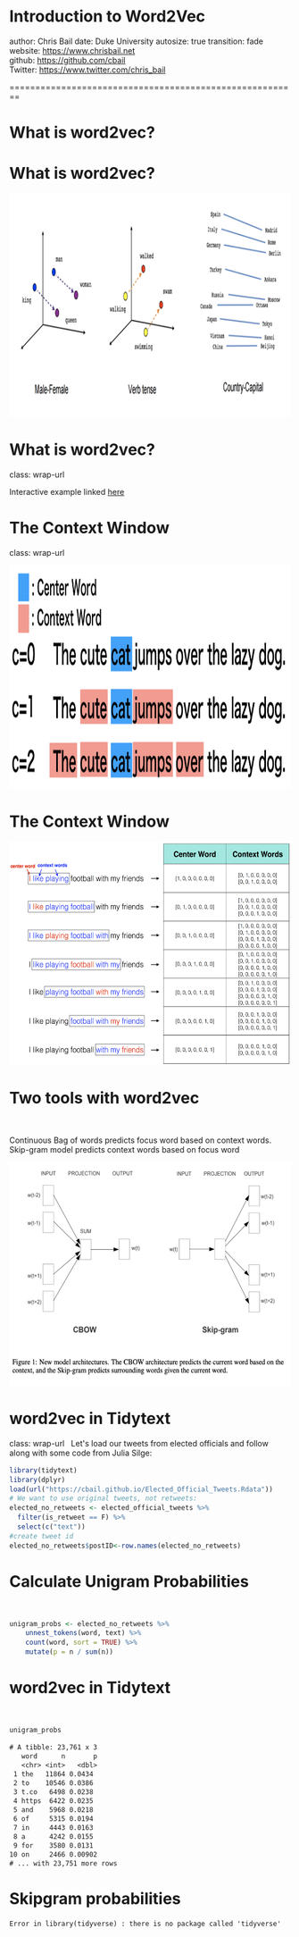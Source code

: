 
<style>
.reveal section p {
  color: black;
  font-size: .7em;
  font-family: 'Helvetica'; #this is the font/color of text in slides
}


.section .reveal .state-background {
    background: white;}
.section .reveal h1,
.section .reveal p {
    color: black;
    position: relative;
    top: 4%;}

.wrap-url pre code {
  word-wrap:break-word;
}

</style>


Introduction to Word2Vec
========================================================
author: Chris Bail 
date: Duke University
autosize: true
transition: fade  
  website: https://www.chrisbail.net  
  github: https://github.com/cbail  
  Twitter: https://www.twitter.com/chris_bail

========================================================

# **What is word2vec?**

What is word2vec?
========================================================

<img src="word2vec_simple_vizual.png" height="400" />


What is word2vec?
========================================================
class: wrap-url

Interactive example linked [here](https://anvaka.github.io/pm/#/galaxy/word2vec-wiki?cx=-17&cy=-237&cz=-613&lx=-0.0575&ly=-0.9661&lz=-0.2401&lw=-0.0756&ml=300&s=1.75&l=1&v=d50_clean_small)



The Context Window
========================================================
class: wrap-url


<img src="context_window.png" height="400" />

The Context Window
========================================================

<img src="matrix_context.png" height="400" />


Two tools with word2vec
========================================================
&nbsp;
 
Continuous Bag of words predicts focus word based on context words. Skip-gram model predicts context words based on focus word

<img src="skip_gram_mikolov.png" height="400" />


word2vec in Tidytext
========================================================
class: wrap-url
&nbsp;
Let's load our tweets from elected officials and follow along with some code from Julia Silge:


```r
library(tidytext)
library(dplyr)
load(url("https://cbail.github.io/Elected_Official_Tweets.Rdata"))
# We want to use original tweets, not retweets:
elected_no_retweets <- elected_official_tweets %>%
  filter(is_retweet == F) %>%
  select(c("text"))
#create tweet id
elected_no_retweets$postID<-row.names(elected_no_retweets)
```

Calculate Unigram Probabilities
========================================================
&nbsp;


```r
unigram_probs <- elected_no_retweets %>%
    unnest_tokens(word, text) %>%
    count(word, sort = TRUE) %>%
    mutate(p = n / sum(n))
```

word2vec in Tidytext
========================================================
&nbsp;


```r
unigram_probs
```

```
# A tibble: 23,761 x 3
   word      n       p
   <chr> <int>   <dbl>
 1 the   11864 0.0434 
 2 to    10546 0.0386 
 3 t.co   6498 0.0238 
 4 https  6422 0.0235 
 5 and    5968 0.0218 
 6 of     5315 0.0194 
 7 in     4443 0.0163 
 8 a      4242 0.0155 
 9 for    3580 0.0131 
10 on     2466 0.00902
# ... with 23,751 more rows
```


Skipgram probabilities
========================================================




















































```
Error in library(tidyverse) : there is no package called 'tidyverse'
```
